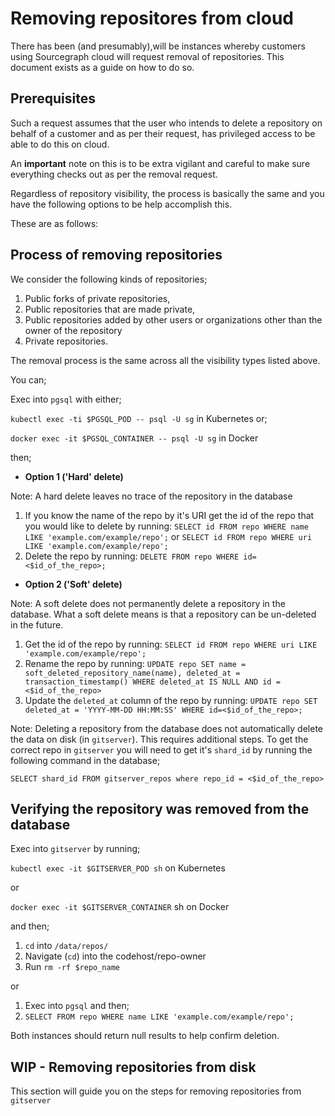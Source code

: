 # Removing repositores from cloud

There has been (and presumably),will be instances whereby customers using Sourcegraph cloud will request removal of repositories. This document exists as a guide on how to do so.

## Prerequisites

Such a request assumes that the user who intends to delete a repository on behalf of a customer and as per their request, has privileged access to be able to do this on cloud.

An **important** note on this is to be extra vigilant and careful to make sure everything checks out as per the removal request.

Regardless of repository visibility, the process is basically the same and you have the following options to be help accomplish this.

These are as follows:

## Process of removing repositories

We consider the following kinds of repositories;

1. Public forks of private repositories,
2. Public repositories that are made private,
3. Public repositories added by other users or organizations other than the owner of the repository
4. Private repositories.

The removal process is the same across all the visibility types listed above.

You can;

Exec into `pgsql` with either;

`kubectl exec -ti $PGSQL_POD -- psql -U sg` in Kubernetes or;

`docker exec -it $PGSQL_CONTAINER -- psql -U sg` in Docker

then;

- **Option 1 ('Hard' delete)**

Note: A hard delete leaves no trace of the repository in the database

1. If you know the name of the repo by it's URI get the id of the repo that you would like to delete by running: `SELECT id FROM repo WHERE name LIKE 'example.com/example/repo';` or `SELECT id FROM repo WHERE uri LIKE 'example.com/example/repo'; `
2. Delete the repo by running: `DELETE FROM repo WHERE id=<$id_of_the_repo>;`

- **Option 2 ('Soft' delete)**

Note: A soft delete does not permanently delete a repository in the database. What a soft delete means is that a repository can be un-deleted in the future.

1. Get the id of the repo by running: `SELECT id FROM repo WHERE uri LIKE 'example.com/example/repo'; `
2. Rename the repo by running: `UPDATE repo SET name = soft_deleted_repository_name(name), deleted_at = transaction_timestamp() WHERE deleted_at IS NULL AND id = <$id_of_the_repo>`
3. Update the `deleted_at` column of the repo by running: `UPDATE repo SET deleted_at = 'YYYY-MM-DD HH:MM:SS' WHERE id=<$id_of_the_repo>;`

Note: Deleting a repository from the database does not automatically delete the data on disk (in `gitserver`). This requires additional steps.
To get the correct repo in `gitserver` you will need to get it's `shard_id` by running the following command in the database;

`SELECT shard_id FROM gitserver_repos where repo_id = <$id_of_the_repo>`

## Verifying the repository was removed from the database

Exec into `gitserver` by running;

`kubectl exec -it $GITSERVER_POD sh` on Kubernetes

or

`docker exec -it $GITSERVER_CONTAINER` sh on Docker

and then;

1. `cd` into `/data/repos/`
2. Navigate (`cd`) into the codehost/repo-owner
3. Run `rm -rf $repo_name`

or

1. Exec into `pgsql` and then;
2. `SELECT FROM repo WHERE name LIKE 'example.com/example/repo';`

Both instances should return null results to help confirm deletion.

## WIP - Removing repositories from disk

This section will guide you on the steps for removing repositories from `gitserver`
